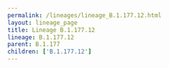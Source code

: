 ```yaml
---
permalink: /lineages/lineage_B.1.177.12.html
layout: lineage_page
title: Lineage B.1.177.12
lineage: B.1.177.12
parent: B.1.177
children: ['B.1.177.12']
---
```

